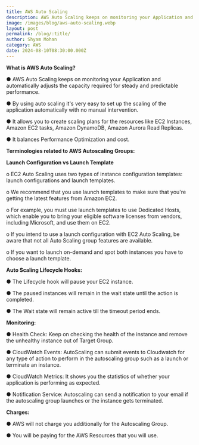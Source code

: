 ```yaml
---
title: AWS Auto Scaling
description: AWS Auto Scaling keeps on monitoring your Application and automatically
image: /images/blog/aws-auto-scaling.webp
layout: post
permalink: /blog/:title/
author: Shyam Mohan
category: AWS
date: 2024-08-10T08:30:00.000Z
---
```

**What is AWS Auto Scaling?**

● AWS Auto Scaling keeps on monitoring your Application and automatically adjusts the capacity required for steady and predictable performance.

● By using auto scaling it's very easy to set up the scaling of the application automatically with no manual intervention.

● It allows you to create scaling plans for the resources like EC2 Instances,
Amazon EC2 tasks, Amazon DynamoDB, Amazon Aurora Read Replicas.

● It balances Performance Optimization and cost.

**Terminologies related to AWS Autoscaling Groups:**

 **Launch Configuration vs Launch Template**

o EC2 Auto Scaling uses two types of instance configuration templates: launch configurations and launch templates.

o We recommend that you use launch templates to make sure that you're getting the latest features from Amazon EC2.

o For example, you must use launch templates to use Dedicated Hosts, which enable you to bring your eligible software licenses from vendors, including Microsoft, and use them on EC2.

o If you intend to use a launch configuration with EC2 Auto Scaling, be aware that not all Auto Scaling group features are available.

o If you want to launch on-demand and spot both instances you have to choose a launch template.

**Auto Scaling Lifecycle Hooks:**

● The Lifecycle hook will pause your EC2 instance.

● The paused instances will remain in the wait state until the action is completed.

● The Wait state will remain active till the timeout period ends.

**Monitoring:**

● Health Check: Keep on checking the health of the instance and remove the unhealthy instance out of Target Group.

● CloudWatch Events: AutoScaling can submit events to Cloudwatch for any type of action to perform in the autoscaling group such as a launch or terminate an instance.

● CloudWatch Metrics: It shows you the statistics of whether your application is performing as expected.

● Notification Service: Autoscaling can send a notification to your email if the autoscaling group launches or the instance gets terminated.

**Charges:**

● AWS will not charge you additionally for the Autoscaling Group.

● You will be paying for the AWS Resources that you will use.
